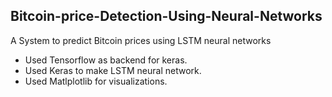 ## Bitcoin-price-Detection-Using-Neural-Networks

A System to predict Bitcoin prices using LSTM neural networks

* Used Tensorflow as backend for keras.
* Used Keras to make LSTM neural network.
* Used Matlplotlib for visualizations.



